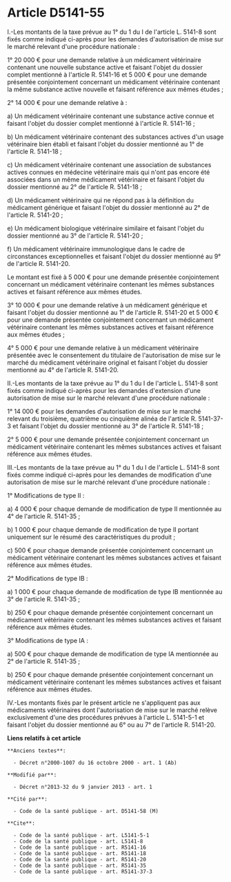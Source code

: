 # Article D5141-55

I.-Les montants de la taxe prévue au 1° du 1 du I de l'article L. 5141-8 sont fixés comme indiqué ci-après pour les demandes
d'autorisation de mise sur le marché relevant d'une procédure nationale : 

1° 20 000 € pour une demande relative à un médicament vétérinaire contenant une nouvelle substance active et faisant l'objet
du dossier complet mentionné à l'article R. 5141-16 et 5 000 € pour une demande présentée conjointement concernant un
médicament vétérinaire contenant la même substance active nouvelle et faisant référence aux mêmes études ; 

2° 14 000 € pour une demande relative à : 

a) Un médicament vétérinaire contenant une substance active connue et faisant l'objet du dossier complet mentionné à
l'article R. 5141-16 ; 

b) Un médicament vétérinaire contenant des substances actives d'un usage vétérinaire bien établi et faisant l'objet du
dossier mentionné au 1° de l'article R. 5141-18 ; 

c) Un médicament vétérinaire contenant une association de substances actives connues en médecine vétérinaire mais qui n'ont
pas encore été associées dans un même médicament vétérinaire et faisant l'objet du dossier mentionné au 2° de l'article R.
5141-18 ; 

d) Un médicament vétérinaire qui ne répond pas à la définition du médicament générique et faisant l'objet du dossier
mentionné au 2° de l'article R. 5141-20 ; 

e) Un médicament biologique vétérinaire similaire et faisant l'objet du dossier mentionné au 3° de l'article R. 5141-20 ; 

f) Un médicament vétérinaire immunologique dans le cadre de circonstances exceptionnelles et faisant l'objet du dossier
mentionné au 9° de l'article R. 5141-20. 

Le montant est fixé à 5 000 € pour une demande présentée conjointement concernant un médicament vétérinaire contenant les
mêmes substances actives et faisant référence aux mêmes études. 

3° 10 000 € pour une demande relative à un médicament générique et faisant l'objet du dossier mentionné au 1° de l'article R.
5141-20 et 5 000 € pour une demande présentée conjointement concernant un médicament vétérinaire contenant les mêmes
substances actives et faisant référence aux mêmes études ; 

4° 5 000 € pour une demande relative à un médicament vétérinaire présentée avec le consentement du titulaire de
l'autorisation de mise sur le marché du médicament vétérinaire original et faisant l'objet du dossier mentionné au 4° de
l'article R. 5141-20. 

II.-Les montants de la taxe prévue au 1° du 1 du I de l'article L. 5141-8 sont fixés comme indiqué ci-après pour les demandes
d'extension d'une autorisation de mise sur le marché relevant d'une procédure nationale : 

1° 14 000 € pour les demandes d'autorisation de mise sur le marché relevant du troisième, quatrième ou cinquième alinéa de
l'article R. 5141-37-3 et faisant l'objet du dossier mentionné au 3° de l'article R. 5141-18 ; 

2° 5 000 € pour une demande présentée conjointement concernant un médicament vétérinaire contenant les mêmes substances
actives et faisant référence aux mêmes études. 

III.-Les montants de la taxe prévue au 1° du 1 du I de l'article L. 5141-8 sont fixés comme indiqué ci-après pour les
demandes de modification d'une autorisation de mise sur le marché relevant d'une procédure nationale : 

1° Modifications de type II : 

a) 4 000 € pour chaque demande de modification de type II mentionnée au 4° de l'article R. 5141-35 ; 

b) 1 000 € pour chaque demande de modification de type II portant uniquement sur le résumé des caractéristiques du produit ; 

c) 500 € pour chaque demande présentée conjointement concernant un médicament vétérinaire contenant les mêmes substances
actives et faisant référence aux mêmes études. 

2° Modifications de type IB : 

a) 1 000 € pour chaque demande de modification de type IB mentionnée au 3° de l'article R. 5141-35 ; 

b) 250 € pour chaque demande présentée conjointement concernant un médicament vétérinaire contenant les mêmes substances
actives et faisant référence aux mêmes études. 

3° Modifications de type IA : 

a) 500 € pour chaque demande de modification de type IA mentionnée au 2° de l'article R. 5141-35                ; 

b) 250 € pour chaque demande présentée conjointement concernant un médicament vétérinaire contenant les mêmes substances
actives et faisant référence aux mêmes études. 

IV.-Les montants fixés par le présent article ne s'appliquent pas aux médicaments vétérinaires dont l'autorisation de mise
sur le marché relève exclusivement d'une des procédures prévues à l'article L. 5141-5-1 et faisant l'objet du dossier
mentionné au 6° ou au 7° de l'article R. 5141-20.

**Liens relatifs à cet article**

	**Anciens textes**:

	  - Décret n°2000-1007 du 16 octobre 2000 - art. 1 (Ab)

	**Modifié par**:

	  - Décret n°2013-32 du 9 janvier 2013 - art. 1

	**Cité par**:

	  - Code de la santé publique - art. D5141-58 (M)

	**Cite**:

	  - Code de la santé publique - art. L5141-5-1
	  - Code de la santé publique - art. L5141-8
	  - Code de la santé publique - art. R5141-16
	  - Code de la santé publique - art. R5141-18
	  - Code de la santé publique - art. R5141-20
	  - Code de la santé publique - art. R5141-35
	  - Code de la santé publique - art. R5141-37-3
